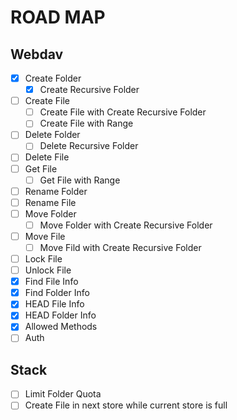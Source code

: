 # ROAD MAP

## Webdav

- [x] Create Folder
  - [x] Create Recursive Folder
- [ ] Create File
  - [ ] Create File with Create Recursive Folder
  - [ ] Create File with Range
- [ ] Delete Folder
  - [ ] Delete Recursive Folder
- [ ] Delete File
- [ ] Get File
  - [ ] Get File with Range
- [ ] Rename Folder
- [ ] Rename File
- [ ] Move Folder
  - [ ] Move Folder with Create Recursive Folder
- [ ] Move File
  - [ ] Move Fild with Create Recursive Folder
- [ ] Lock File
- [ ] Unlock File
- [x] Find File Info
- [x] Find Folder Info
- [x] HEAD File Info
- [x] HEAD Folder Info
- [x] Allowed Methods
- [ ] Auth

## Stack

- [ ] Limit Folder Quota
- [ ] Create File in next store while current store is full

